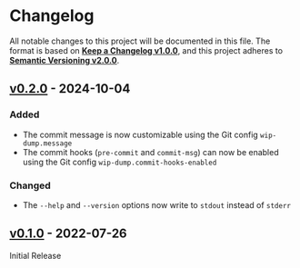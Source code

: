<!--
  Copyright (c) 2024 Michael Federczuk
  SPDX-License-Identifier: CC-BY-SA-4.0
-->

<!-- markdownlint-disable no-duplicate-heading -->

# Changelog #

All notable changes to this project will be documented in this file.
The format is based on [**Keep a Changelog v1.0.0**](https://keepachangelog.com/en/1.0.0/),
and this project adheres to [**Semantic Versioning v2.0.0**](https://semver.org/spec/v2.0.0.html).

## [v0.2.0] - 2024-10-04 ##

[v0.2.0]: https://github.com/mfederczuk/git-wip-dump/releases/tag/v0.2.0

### Added ###

* The commit message is now customizable using the Git config `wip-dump.message`
* The commit hooks (`pre-commit` and `commit-msg`) can now be enabled using
  the Git config `wip-dump.commit-hooks-enabled`

### Changed ###

* The `--help` and `--version` options now write to `stdout` instead of `stderr`

## [v0.1.0] - 2022-07-26 ##

[v0.1.0]: https://github.com/mfederczuk/git-wip-dump/releases/tag/v0.1.0

Initial Release
